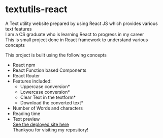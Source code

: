 # textutils-react
A Text utility website prepared by using React JS which provides various text features<br />
I am a CS graduate who is learning React to progress in my career<br />
This is small project done in React framework to understand various concepts<br />

This project is built using the following concepts

* React npm
* React Function based Components
* React Router
* Features included:
  * Uppercase conversion*
  * Lowercase conversion*
  * Clear Text in the textform*
  * Download the converted text*
* Number of Words and characters
* Reading time
* Text preview<br />
[See the deployed site here](https://textutils-react-bharathkumar-18.netlify.app/)<br />
Thankyou for visiting my repository!

